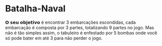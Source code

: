 # Batalha-Naval
𝗢 𝘀𝗲𝘂 𝗼𝗯𝗷𝗲𝘁𝗶𝘃𝗼 é encontrar 3 embarcações escondidas, cada embarcação é composta por 3 partes, totalizando 9 partes no jogo. Mas não é tão simples assim, o tabuleiro é enfestado por 5 bombas onde você só pode bater em até 3 para não perder o jogo.
